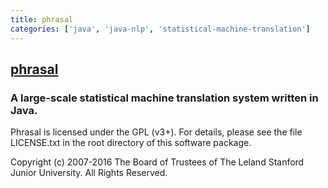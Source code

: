 ```yaml
---
title: phrasal
categories: ['java', 'java-nlp', 'statistical-machine-translation']
---
```

## [phrasal](https://github.com/stanfordnlp/phrasal)

### A large-scale statistical machine translation system written in Java.


Phrasal is licensed under the GPL (v3+). For details, please see the file LICENSE.txt in the root directory of this software package.

Copyright (c) 2007-2016 The Board of Trustees of The Leland Stanford Junior University. All Rights Reserved.
